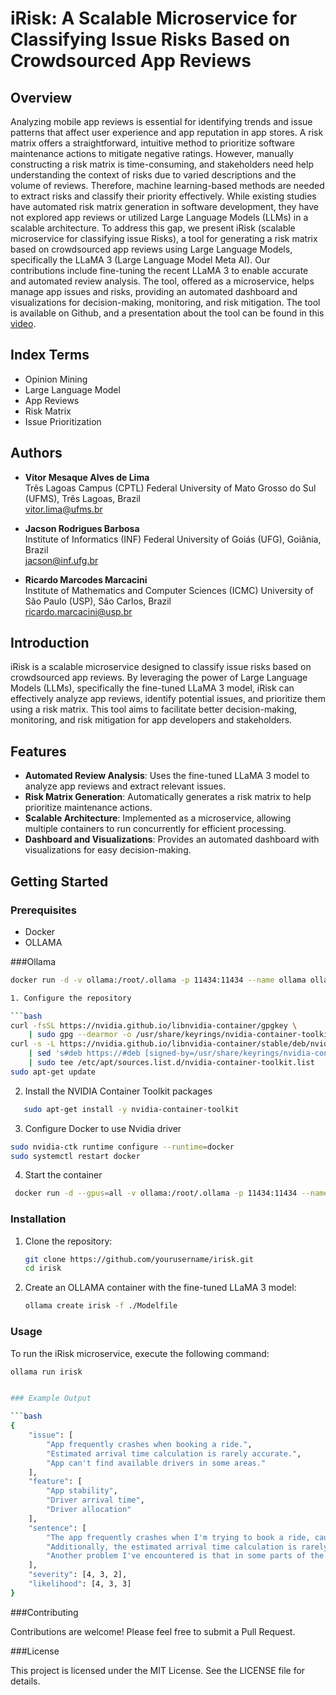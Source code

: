 # iRisk: A Scalable Microservice for Classifying Issue Risks Based on Crowdsourced App Reviews

## Overview

Analyzing mobile app reviews is essential for identifying trends and issue patterns that affect user experience and app reputation in app stores. A risk matrix offers a straightforward, intuitive method to prioritize software maintenance actions to mitigate negative ratings. However, manually constructing a risk matrix is time-consuming, and stakeholders need help understanding the context of risks due to varied descriptions and the volume of reviews. Therefore, machine learning-based methods are needed to extract risks and classify their priority effectively. While existing studies have automated risk matrix generation in software development, they have not explored app reviews or utilized Large Language Models (LLMs) in a scalable architecture. To address this gap, we present iRisk (scalable microservice for classifying issue Risks), a tool for generating a risk matrix based on crowdsourced app reviews using Large Language Models, specifically the LLaMA 3 (Large Language Model Meta AI). Our contributions include fine-tuning the recent LLaMA 3 to enable accurate and automated review analysis. The tool, offered as a microservice, helps manage app issues and risks, providing an automated dashboard and visualizations for decision-making, monitoring, and risk mitigation. The tool is available on Github, and a presentation about the tool can be found in this [video](https://www.youtube.com/watch?v=-NnoMxrvejk).

## Index Terms
- Opinion Mining
- Large Language Model
- App Reviews
- Risk Matrix
- Issue Prioritization

## Authors

- **Vitor Mesaque Alves de Lima**  
  Três Lagoas Campus (CPTL) Federal University of Mato Grosso do Sul (UFMS), Três Lagoas, Brazil  
  [vitor.lima@ufms.br](mailto:vitor.lima@ufms.br)

- **Jacson Rodrigues Barbosa**  
  Institute of Informatics (INF) Federal University of Goiás (UFG), Goiânia, Brazil  
  [jacson@inf.ufg.br](mailto:jacson@inf.ufg.br)

- **Ricardo Marcodes Marcacini**  
  Institute of Mathematics and Computer Sciences (ICMC) University of São Paulo (USP), São Carlos, Brazil  
  [ricardo.marcacini@usp.br](mailto:ricardo.marcacini@usp.br)

## Introduction

iRisk is a scalable microservice designed to classify issue risks based on crowdsourced app reviews. By leveraging the power of Large Language Models (LLMs), specifically the fine-tuned LLaMA 3 model, iRisk can effectively analyze app reviews, identify potential issues, and prioritize them using a risk matrix. This tool aims to facilitate better decision-making, monitoring, and risk mitigation for app developers and stakeholders.

## Features

- **Automated Review Analysis**: Uses the fine-tuned LLaMA 3 model to analyze app reviews and extract relevant issues.
- **Risk Matrix Generation**: Automatically generates a risk matrix to help prioritize maintenance actions.
- **Scalable Architecture**: Implemented as a microservice, allowing multiple containers to run concurrently for efficient processing.
- **Dashboard and Visualizations**: Provides an automated dashboard with visualizations for easy decision-making.

## Getting Started

### Prerequisites

- Docker
- OLLAMA

###Ollama
```bash
docker run -d -v ollama:/root/.ollama -p 11434:11434 --name ollama ollama/ollama

1. Configure the repository

```bash
curl -fsSL https://nvidia.github.io/libnvidia-container/gpgkey \
    | sudo gpg --dearmor -o /usr/share/keyrings/nvidia-container-toolkit-keyring.gpg
curl -s -L https://nvidia.github.io/libnvidia-container/stable/deb/nvidia-container-toolkit.list \
    | sed 's#deb https://#deb [signed-by=/usr/share/keyrings/nvidia-container-toolkit-keyring.gpg] https://#g' \
    | sudo tee /etc/apt/sources.list.d/nvidia-container-toolkit.list
sudo apt-get update
 ```
2. Install the NVIDIA Container Toolkit packages
```bash
   sudo apt-get install -y nvidia-container-toolkit
```
3. Configure Docker to use Nvidia driver
```bash
sudo nvidia-ctk runtime configure --runtime=docker
sudo systemctl restart docker
```

4. Start the container
```bash
 docker run -d --gpus=all -v ollama:/root/.ollama -p 11434:11434 --name ollama ollama/ollama
```

### Installation

1. Clone the repository:
    ```bash
    git clone https://github.com/yourusername/irisk.git
    cd irisk
    ```

2. Create an OLLAMA container with the fine-tuned LLaMA 3 model:
    ```bash
    ollama create irisk -f ./Modelfile
    ```

### Usage

To run the iRisk microservice, execute the following command:
```bash
ollama run irisk


### Example Output

```bash
{
    "issue": [
        "App frequently crashes when booking a ride.",
        "Estimated arrival time calculation is rarely accurate.",
        "App can't find available drivers in some areas."
    ],
    "feature": [
        "App stability",
        "Driver arrival time",
        "Driver allocation"
    ],
    "sentence": [
        "The app frequently crashes when I'm trying to book a ride, causing me to miss important trips.",
        "Additionally, the estimated arrival time calculation is rarely accurate, which is frustrating when I'm in a hurry.",
        "Another problem I've encountered is that in some parts of the city, the app simply can't find any available drivers, even though I see several cars from the service on the street."
    ],
    "severity": [4, 3, 2],
    "likelihood": [4, 3, 3]
}
```

###Contributing

Contributions are welcome! Please feel free to submit a Pull Request.

###License

This project is licensed under the MIT License. See the LICENSE file for details.



